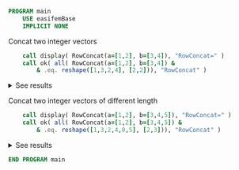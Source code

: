 ```fortran
PROGRAM main
    USE easifemBase
    IMPLICIT NONE
```

Concat two integer vectors

```fortran
    call display( RowConcat(a=[1,2], b=[3,4]), "RowConcat=" )
    call ok( all( RowConcat(a=[1,2], b=[3,4]) &
        & .eq. reshape([1,3,2,4], [2,2])), "RowConcat" )
```

<details>
<summary>See results</summary>
<div>

```txt title="results"
RowConcat=
----------
   1  2   
   3  4   
```

</div>
</details>

Concat two integer vectors of different length

```fortran
    call display( RowConcat(a=[1,2], b=[3,4,5]), "RowConcat=" )
    call ok( all( RowConcat(a=[1,2], b=[3,4,5]) &
        & .eq. reshape([1,3,2,4,0,5], [2,3])), "RowConcat" )
```

<details>
<summary>See results</summary>
<div>

```txt title="results"
RowConcat=
----------
 1  2  0  
 3  4  5  
```

</div>
</details>


```fortran
END PROGRAM main
```
